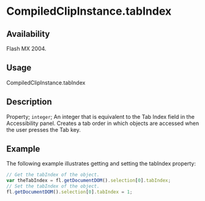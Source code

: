 # CompiledClipInstance.tabIndex

## Availability

Flash MX 2004.

## Usage

CompiledClipInstance.tabIndex

## Description

Property; `integer`; An integer that is equivalent to the Tab Index field in the Accessibility panel. Creates a tab order in which objects are accessed when the user presses the Tab key.

## Example

The following example illustrates getting and setting the tabIndex property:

```javascript
// Get the tabIndex of the object.
var theTabIndex = fl.getDocumentDOM().selection[0].tabIndex;
// Set the tabIndex of the object.
fl.getDocumentDOM().selection[0].tabIndex = 1;
```
